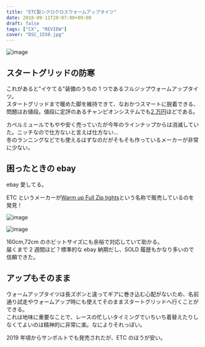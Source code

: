 ```yaml
---
title: "ETC製シクロクロスウォームアップタイツ"
date: 2018-09-11T20:07:08+09:00
draft: false
tags: ["CX", "REVIEW"]
cover: "DSC_1550.jpg"
---
```


![image](./DSC_1550.jpg)

## スタートグリッドの防寒

これがあると"イケてる"装備のうちの 1 つであるフルジップウォームアップタイツ。  
スタートグリッドまで暖めた脚を維持できて、なおかつスマートに脱着できる、問題はお値段。値段に定評のあるチャンピオンシステムでも[2 万円](https://champ-sys.jp/collections/%E3%82%BF%E3%82%A4%E3%83%84-%E3%83%8B%E3%83%83%E3%82%AB%E3%83%BC/products/%E3%82%B7%E3%82%AF%E3%83%AD%E3%82%AF%E3%83%AD%E3%82%B9%E3%82%A6%E3%82%A9%E3%83%BC%E3%83%A0%E3%82%A2%E3%83%83%E3%83%97%E3%83%91%E3%83%B3%E3%83%84)ほどである。

カペルミュールでもやや安く売っていたが今年のラインナップからは消滅していた。ニッチなので仕方ないと言えば仕方ない…  
冬のランニングなどでも使えるはずなのだがそもそも作っているメーカーが非常に少ない。

## 困ったときの ebay

ebay 愛してる。

ETC というメーカーが[Warm up Full Zip tights](https://www.ebay.com/sch/177854/i.html?_from=R40&_nkw=ETC+tights&_sop=15)という名称で販売しているのを発見！

![image](./s-l1600.jpg)

![image](./s-l1600_2.jpg)

160cm,72cm のホビットサイズにも余裕で対応していて助かる。  
届くまで 2 週間ほど？標準的な ebay 納期だし、SOLD 履歴もかなり多いので信頼できた。

## アップもそのまま

ウォームアップタイツは長ズボンと違ってギアに巻き込む心配がないため、名前通り試走やウォームアップ時にも使えてそのままスタートグリッドへ行くことができる。  
これは地味に重要なことで、レースの忙しいタイミングでいちいち着替えたりしなくてよいのは精神的に非常に楽。なによりそれっぽい。

2019 年頃からサンボルトでも発売されたが、ETC のほうが安い。

<LinkBox url="https://www.ebay.com/itm/265294065190" />
